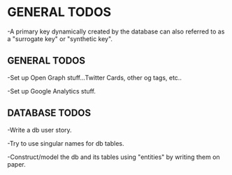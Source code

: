 # GENERAL TODOS

-A primary key dynamically created by the database can also referred to as a "surrogate key" or "synthetic key".



## GENERAL TODOS
-Set up Open Graph stuff...Twitter Cards, other og tags, etc..

-Set up Google Analytics stuff.



## DATABASE TODOS
-Write a db user story.

-Try to use singular names for db tables.

-Construct/model the db and its tables using "entities" by writing them on paper.
